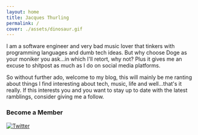 ```yaml
---
layout: home
title: Jacques Thurling
permalink: /
cover: ./assets/dinosaur.gif
---
```


I am a software engineer and very bad music lover that tinkers with programming languages and dumb tech ideas. But why choose Doge as your moniker you ask...in which I'll retort, why not? Plus it gives me an excuse to shitpost as much as I do on social media platforms. 

So without further ado, welcome to my blog, this will mainly be me ranting about things I find interesting about tech, music, life and well...that's it really. If this interests you and you want to stay up to date with the latest ramblings, consider giving me a follow.

### Become a Member
[![Twitter](https://img.shields.io/twitter/follow/j_thurling?style=social)](https://twitter.com/intent/follow?screen_name=j_thurling)

